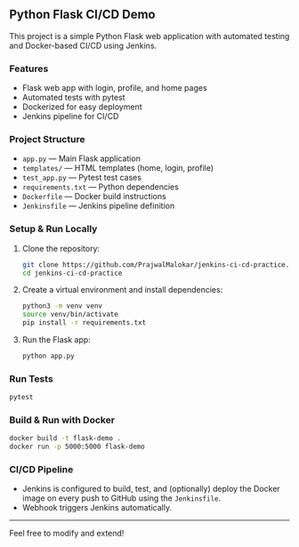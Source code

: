 ## Python Flask CI/CD Demo

This project is a simple Python Flask web application with automated testing and Docker-based CI/CD using Jenkins.

### Features
- Flask web app with login, profile, and home pages
- Automated tests with pytest
- Dockerized for easy deployment
- Jenkins pipeline for CI/CD

### Project Structure
- `app.py` — Main Flask application
- `templates/` — HTML templates (home, login, profile)
- `test_app.py` — Pytest test cases
- `requirements.txt` — Python dependencies
- `Dockerfile` — Docker build instructions
- `Jenkinsfile` — Jenkins pipeline definition

### Setup & Run Locally
1. Clone the repository:
	```bash
	git clone https://github.com/PrajwalMalokar/jenkins-ci-cd-practice.git
	cd jenkins-ci-cd-practice
	```
2. Create a virtual environment and install dependencies:
	```bash
	python3 -m venv venv
	source venv/bin/activate
	pip install -r requirements.txt
	```
3. Run the Flask app:
	```bash
	python app.py
	```

### Run Tests
```bash
pytest
```

### Build & Run with Docker
```bash
docker build -t flask-demo .
docker run -p 5000:5000 flask-demo
```

### CI/CD Pipeline
- Jenkins is configured to build, test, and (optionally) deploy the Docker image on every push to GitHub using the `Jenkinsfile`.
- Webhook triggers Jenkins automatically.

---
Feel free to modify and extend!
